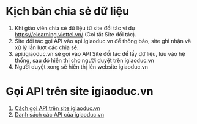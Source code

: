 # Kịch bản chia sẻ dữ liệu
1. Khi giáo viên chia sẻ dữ liệu từ site đối tác ví dụ https://elearning.viettel.vn/ (Goi tắt Site đối tác).
2. Site đối tác gọi API vào api.igiaoduc.vn để thông báo, site ghi nhận và xử lý lần lượt các chia sẻ.
3. api.igiaoduc.vn sẽ gọi vào API Site đối tác để lấy dữ liệu, lưu vào hệ thống, sau đó hiển thị cho người duyệt trên igiaoduc.vn
4. Người duyệt xong sẽ  hiển thị lên website igiaoduc.vn

# Gọi API trên site igiaoduc.vn
1. [Cách gọi API trên site igiaoduc.vn](https://github.com/igiaoduc/document/wiki/H%C6%B0%E1%BB%9Bng-d%E1%BA%ABn-s%E1%BB%AD-d%E1%BB%A5ng-API-tr%C3%AAn-site-igiaoduc)
2. [Danh sách các API của igiaoduc.vn](https://github.com/igiaoduc/document/wiki/Danh-s%C3%A1ch-c%C3%A1c-API-c%E1%BB%A7a-igiaoduc.vn)
